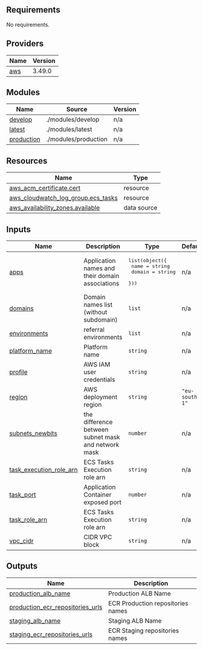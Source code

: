 ## Requirements

No requirements.

## Providers

| Name | Version |
|------|---------|
| <a name="provider_aws"></a> [aws](#provider\_aws) | 3.49.0 |

## Modules

| Name | Source | Version |
|------|--------|---------|
| <a name="module_develop"></a> [develop](#module\_develop) | ./modules/develop | n/a |
| <a name="module_latest"></a> [latest](#module\_latest) | ./modules/latest | n/a |
| <a name="module_production"></a> [production](#module\_production) | ./modules/production | n/a |

## Resources

| Name | Type |
|------|------|
| [aws_acm_certificate.cert](https://registry.terraform.io/providers/hashicorp/aws/latest/docs/resources/acm_certificate) | resource |
| [aws_cloudwatch_log_group.ecs_tasks](https://registry.terraform.io/providers/hashicorp/aws/latest/docs/resources/cloudwatch_log_group) | resource |
| [aws_availability_zones.available](https://registry.terraform.io/providers/hashicorp/aws/latest/docs/data-sources/availability_zones) | data source |

## Inputs

| Name | Description | Type | Default | Required |
|------|-------------|------|---------|:--------:|
| <a name="input_apps"></a> [apps](#input\_apps) | Application names and their domain associations | <pre>list(object({<br>  name = string<br>  domain = string<br> }))</pre> | n/a | yes |
| <a name="input_domains"></a> [domains](#input\_domains) | Domain names list (without subdomain) | `list` | n/a | yes |
| <a name="input_environments"></a> [environments](#input\_environments) | referral environments | `list` | n/a | yes |
| <a name="input_platform_name"></a> [platform\_name](#input\_platform\_name) | Platform name | `string` | n/a | yes |
| <a name="input_profile"></a> [profile](#input\_profile) | AWS IAM user credentials | `string` | n/a | yes |
| <a name="input_region"></a> [region](#input\_region) | AWS deployment region | `string` | `"eu-south-1"` | no |
| <a name="input_subnets_newbits"></a> [subnets\_newbits](#input\_subnets\_newbits) | the difference between subnet mask and network mask | `number` | n/a | yes |
| <a name="input_task_execution_role_arn"></a> [task\_execution\_role\_arn](#input\_task\_execution\_role\_arn) | ECS Tasks Execution role arn | `string` | n/a | yes |
| <a name="input_task_port"></a> [task\_port](#input\_task\_port) | Application Container exposed port | `number` | n/a | yes |
| <a name="input_task_role_arn"></a> [task\_role\_arn](#input\_task\_role\_arn) | ECS Tasks Execution role arn | `string` | n/a | yes |
| <a name="input_vpc_cidr"></a> [vpc\_cidr](#input\_vpc\_cidr) | CIDR VPC block | `string` | n/a | yes |

## Outputs

| Name | Description |
|------|-------------|
| <a name="output_production_alb_name"></a> [production\_alb\_name](#output\_production\_alb\_name) | Production ALB Name |
| <a name="output_production_ecr_repositories_urls"></a> [production\_ecr\_repositories\_urls](#output\_production\_ecr\_repositories\_urls) | ECR Production repositories names |
| <a name="output_staging_alb_name"></a> [staging\_alb\_name](#output\_staging\_alb\_name) | Staging ALB Name |
| <a name="output_staging_ecr_repositories_urls"></a> [staging\_ecr\_repositories\_urls](#output\_staging\_ecr\_repositories\_urls) | ECR Staging repositories names |